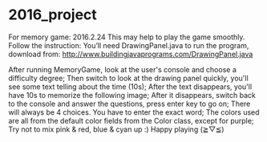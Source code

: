 # 2016_project
 For memory game:
 2016.2.24
 This may help to play the game smoothly.
 Follow the instruction:
    You’ll need DrawingPanel.java to run the program, download from: 
 	http://www.buildingjavaprograms.com/DrawingPanel.java

   After running MemoryGame, look at the user's console and choose a difficulty degree;
   Then switch to look at the drawing panel quickly, you'll see some text telling about the time (10s);
   After the text disappears, you'll have 10s to memorize the following image;
   After it disappears, switch back to the console and answer the questions, press enter key to go on;
   There will always be 4 choices. You have to enter the exact word;
   The colors used are all from the default color fields from the Color class, except for purple;
   Try not to mix pink & red, blue & cyan up :)
   Happy playing (≧▽≦)  
